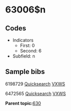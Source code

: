 # 63006$n

## Codes

-   Indicators
    -   First: 0
    -   Second: 6
-   Subfield: n

## Sample bibs

6198729 [Quicksearch](https://search.library.yale.edu/catalog/6198729) [VXWS](http://prodorbis.library.yale.edu:7014/vxws/GetHoldingsService?bibId=6198729)

6472565 [Quicksearch](https://search.library.yale.edu/catalog/6472565) [VXWS](http://prodorbis.library.yale.edu:7014/vxws/GetHoldingsService?bibId=6472565)

**Parent topic:**[630](../../tags/630/630.md)

